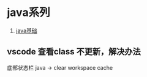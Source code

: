 # java系列

1. [java基础](01_java基础.md)

## vscode 查看class 不更新，解决办法

底部状态栏 java -> clear workspace cache